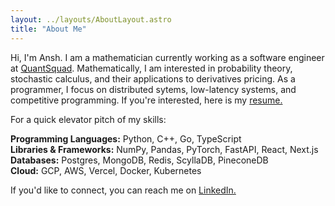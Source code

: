 ```yaml
---
layout: ../layouts/AboutLayout.astro
title: "About Me"
---
```


Hi, I'm Ansh. I am a mathematician currently working as a software engineer at [QuantSquad](https://www.quantsquad.net/). Mathematically, I am interested in probability theory, stochastic calculus, and their applications to derivatives pricing. As a programmer, I focus on distributed sytems, low-latency systems, and competitive programming. If you're interested, here is my [resume.](https://anshuman-singh-resume.tiiny.site/)

For a quick elevator pitch of my skills:

**Programming Languages:** Python, C++, Go, TypeScript\
**Libraries & Frameworks:** NumPy, Pandas, PyTorch, FastAPI, React, Next.js\
**Databases:** Postgres, MongoDB, Redis, ScyllaDB, PineconeDB\
**Cloud:** GCP, AWS, Vercel, Docker, Kubernetes

If you'd like to connect, you can reach me on [LinkedIn.](https://www.linkedin.com/in/mr-money-in-the-bank/)
